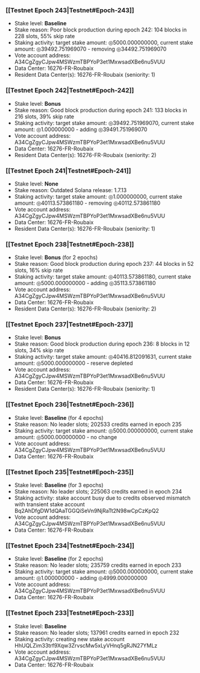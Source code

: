 ### [[Testnet Epoch 243|Testnet#Epoch-243]]
* Stake level: **Baseline**
* Stake reason: Poor block production during epoch 242: 104 blocks in 228 slots, 55% skip rate
* Staking activity: target stake amount: ◎5000.000000000, current stake amount: ◎39492.751969070 - removing ◎34492.751969070
* Vote account address: A34CgZgyCJpw4MSWzmTBPYoP3et1MxwsadXBe6nu5VUU
* Data Center: 16276-FR-Roubaix
* Resident Data Center(s): 16276-FR-Roubaix (seniority: 1)
### [[Testnet Epoch 242|Testnet#Epoch-242]]
* Stake level: **Bonus**
* Stake reason: Good block production during epoch 241: 133 blocks in 216 slots, 39% skip rate
* Staking activity: target stake amount: ◎39492.751969070, current stake amount: ◎1.000000000 - adding ◎39491.751969070
* Vote account address: A34CgZgyCJpw4MSWzmTBPYoP3et1MxwsadXBe6nu5VUU
* Data Center: 16276-FR-Roubaix
* Resident Data Center(s): 16276-FR-Roubaix (seniority: 2)
### [[Testnet Epoch 241|Testnet#Epoch-241]]
* Stake level: **None**
* Stake reason: Outdated Solana release: 1.7.13
* Staking activity: target stake amount: ◎1.000000000, current stake amount: ◎40113.573861180 - removing ◎40112.573861180
* Vote account address: A34CgZgyCJpw4MSWzmTBPYoP3et1MxwsadXBe6nu5VUU
* Data Center: 16276-FR-Roubaix
* Resident Data Center(s): 16276-FR-Roubaix (seniority: 1)
### [[Testnet Epoch 238|Testnet#Epoch-238]]
* Stake level: **Bonus** (for 2 epochs)
* Stake reason: Good block production during epoch 237: 44 blocks in 52 slots, 16% skip rate
* Staking activity: target stake amount: ◎40113.573861180, current stake amount: ◎5000.000000000 - adding ◎35113.573861180
* Vote account address: A34CgZgyCJpw4MSWzmTBPYoP3et1MxwsadXBe6nu5VUU
* Data Center: 16276-FR-Roubaix
* Resident Data Center(s): 16276-FR-Roubaix (seniority: 2)
### [[Testnet Epoch 237|Testnet#Epoch-237]]
* Stake level: **Bonus**
* Stake reason: Good block production during epoch 236: 8 blocks in 12 slots, 34% skip rate
* Staking activity: target stake amount: ◎40416.812091631, current stake amount: ◎5000.000000000 - reserve depleted
* Vote account address: A34CgZgyCJpw4MSWzmTBPYoP3et1MxwsadXBe6nu5VUU
* Data Center: 16276-FR-Roubaix
* Resident Data Center(s): 16276-FR-Roubaix (seniority: 1)
### [[Testnet Epoch 236|Testnet#Epoch-236]]
* Stake level: **Baseline** (for 4 epochs)
* Stake reason: No leader slots; 202533 credits earned in epoch 235
* Staking activity: target stake amount: ◎5000.000000000, current stake amount: ◎5000.000000000 - no change
* Vote account address: A34CgZgyCJpw4MSWzmTBPYoP3et1MxwsadXBe6nu5VUU
* Data Center: 16276-FR-Roubaix
### [[Testnet Epoch 235|Testnet#Epoch-235]]
* Stake level: **Baseline** (for 3 epochs)
* Stake reason: No leader slots; 225063 credits earned in epoch 234
* Staking activity: stake account busy due to credits observed mismatch with transient stake account Bq2AhDfgDW1dQAaTGGQiSeVn9NjRaTt2N98wCpCzKpQ2
* Vote account address: A34CgZgyCJpw4MSWzmTBPYoP3et1MxwsadXBe6nu5VUU
* Data Center: 16276-FR-Roubaix
### [[Testnet Epoch 234|Testnet#Epoch-234]]
* Stake level: **Baseline** (for 2 epochs)
* Stake reason: No leader slots; 235759 credits earned in epoch 233
* Staking activity: target stake amount: ◎5000.000000000, current stake amount: ◎1.000000000 - adding ◎4999.000000000
* Vote account address: A34CgZgyCJpw4MSWzmTBPYoP3et1MxwsadXBe6nu5VUU
* Data Center: 16276-FR-Roubaix
### [[Testnet Epoch 233|Testnet#Epoch-233]]
* Stake level: **Baseline**
* Stake reason: No leader slots; 137961 credits earned in epoch 232
* Staking activity: creating new stake account HhUQLZim33trf9Xqw3ZrvscMw5xLyVHnq5gRJN27YMLz
* Vote account address: A34CgZgyCJpw4MSWzmTBPYoP3et1MxwsadXBe6nu5VUU
* Data Center: 16276-FR-Roubaix